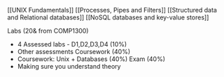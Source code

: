 [[UNIX Fundamentals]]
[[Processes, Pipes and Filters]]
[[Structured data and Relational databases]]
[[NoSQL databases and key-value stores]]


Labs (20& from COMP1300)
- 4 Assessed labs - D1,D2,D3,D4 (10%)
- Other assessments
Coursework (40%)
- Coursework: Unix + Databases (40%)
Exam (40%)
- Making sure you understand theory
